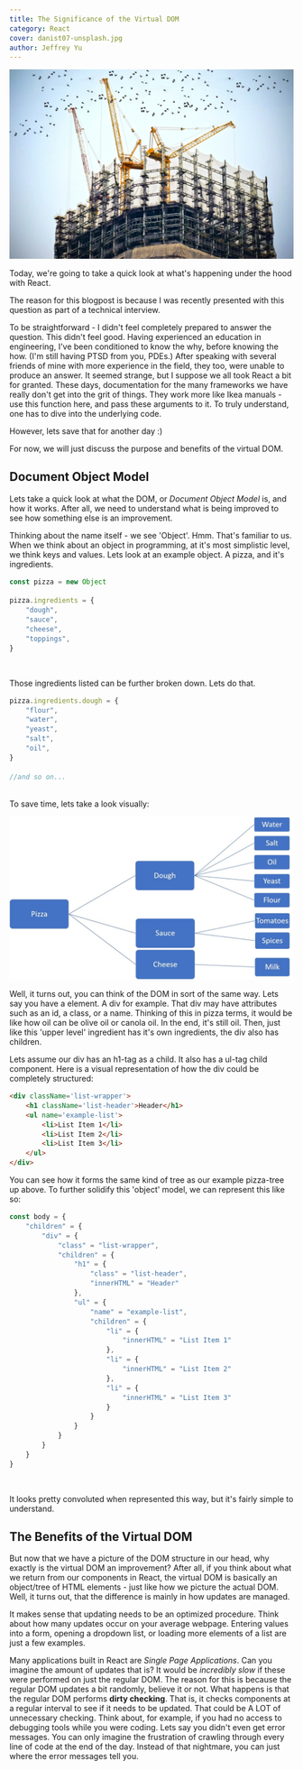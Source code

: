 ```yaml
---
title: The Significance of the Virtual DOM
category: React
cover: danist07-unsplash.jpg
author: Jeffrey Yu
---
```


![construction](./danist07-unsplash.jpg "photo by danist07 on unsplash.com")

Today, we're going to take a quick look at what's happening under the hood with React.  

The reason for this blogpost is because I was recently presented with this question as part of a technical interview.

To be straightforward - I didn't feel completely prepared to answer the question. This didn't feel good. Having experienced an education in engineering, I've been conditioned to know the why, before knowing the how. (I'm still having PTSD from you, PDEs.) After speaking with several friends of mine with more experience in the field, they too, were unable to produce an answer. It seemed strange, but I suppose we all took React a bit for granted. These days, documentation for the many frameworks we have really don't get into the grit of things. They work more like Ikea manuals - use this function here, and pass these arguments to it. To truly understand, one has to dive into the underlying code.  

However, lets save that for another day :) 

For now, we will just discuss the purpose and benefits of the virtual DOM.

## Document Object Model

Lets take a quick look at what the DOM, or _Document Object Model_ is, and how it works. 
After all, we need to understand what is being improved to see how something else is an improvement. 

Thinking about the name itself - we see 'Object'. Hmm. That's familiar to us. 
When we think about an object in programming, at it's most simplistic level, we think keys and values. 
Lets look at an example object. A pizza, and it's ingredients.

```javascript
const pizza = new Object

pizza.ingredients = {
    "dough",
    "sauce",
    "cheese",
    "toppings",
}

```
<br/>

Those ingredients listed can be further broken down. Lets do that.

```javascript
pizza.ingredients.dough = {
    "flour",
    "water",
    "yeast",
    "salt",
    "oil",
}

//and so on...

```
<br/>
To save time, lets take a look visually:

![pizza-object](./pizza_object.jpg)

Well, it turns out, you can think of the DOM in sort of the same way. Lets say you have a element. A div for example.
That div may have attributes such as an id, a class, or a name. Thinking of this in pizza terms, it would be like how oil can be olive oil or canola oil. In the end, it's still oil.
Then, just like this 'upper level' ingredient has it's own ingredients, the div also has children. 

Lets assume our div has an h1-tag as a child. It also has a ul-tag child component. 
Here is a visual representation of how the div could be completely structured:

```html
<div className='list-wrapper'>
    <h1 className='list-header'>Header</h1>
    <ul name='example-list'>
        <li>List Item 1</li>
        <li>List Item 2</li>
        <li>List Item 3</li>
    </ul>
</div>
```

You can see how it forms the same kind of tree as our example pizza-tree up above. 
To further solidify this 'object' model, we can represent this like so:

```javascript
const body = {
    "children" = {
        "div" = {
            "class" = "list-wrapper",
            "children" = {
                "h1" = {
                    "class" = "list-header",
                    "innerHTML" = "Header"
                },
                "ul" = {
                    "name" = "example-list",
                    "children" = {
                        "li" = {
                            "innerHTML" = "List Item 1"
                        },
                        "li" = {
                            "innerHTML" = "List Item 2"
                        },
                        "li" = {
                            "innerHTML" = "List Item 3" 
                        }    
                    }
                }
            }
        }
    }
}
```
<br/>

It looks pretty convoluted when represented this way, but it's fairly simple to understand. 

## The Benefits of the Virtual DOM

But now that we have a picture of the DOM structure in our head, why exactly is the virtual DOM an improvement?
After all, if you think about what we return from our components in React, the virtual DOM is basically an object/tree of HTML elements - just like how we picture the actual DOM. 
Well, it turns out, that the difference is mainly in how updates are managed. 

It makes sense that updating needs to be an optimized procedure. Think about how many updates occur on your average webpage. 
Entering values into a form, opening a dropdown list, or loading more elements of a list are just a few examples.

Many applications built in React are _Single Page Applications_. Can you imagine the amount of updates that is? It would be _incredibly slow_ if these were performed on just the regular DOM. The reason for this is because the regular DOM updates a bit randomly, believe it or not. What happens is that the regular DOM performs **dirty checking**. That is, it checks components at a regular interval to see if it needs to be updated. That could be A LOT of unnecessary checking. Think about, for example, if you had no access to debugging tools while you were coding. Lets say you didn't even get error messages. You can only imagine the frustration of crawling through every line of code at the end of the day. Instead of that nightmare, you can just where the error messages tell you. 



